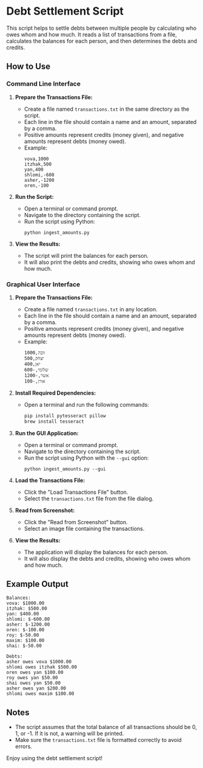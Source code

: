 # Debt Settlement Script

This script helps to settle debts between multiple people by calculating who owes whom and how much. It reads a list of transactions from a file, calculates the balances for each person, and then determines the debts and credits.

## How to Use

### Command Line Interface

1. **Prepare the Transactions File:**
   - Create a file named `transactions.txt` in the same directory as the script.
   - Each line in the file should contain a name and an amount, separated by a comma.
   - Positive amounts represent credits (money given), and negative amounts represent debts (money owed).
   - Example:
     ```
     vova,1000
     itzhak,500
     yan,400
     shlomi,-600
     asher,-1200
     oren,-100
     ```

2. **Run the Script:**
   - Open a terminal or command prompt.
   - Navigate to the directory containing the script.
   - Run the script using Python:
     ```
     python ingest_amounts.py
     ```

3. **View the Results:**
   - The script will print the balances for each person.
   - It will also print the debts and credits, showing who owes whom and how much.

### Graphical User Interface

1. **Prepare the Transactions File:**
   - Create a file named `transactions.txt` in any location.
   - Each line in the file should contain a name and an amount, separated by a comma.
   - Positive amounts represent credits (money given), and negative amounts represent debts (money owed).
   - Example:
     ```
     וובה,1000
     יצחק,500
     יאן,400
     שלומי,-600
     אשר,-1200
     אורן,-100
     ```

2. **Install Required Dependencies:**
   - Open a terminal and run the following commands:
     ```sh
     pip install pytesseract pillow
     brew install tesseract
     ```

3. **Run the GUI Application:**
   - Open a terminal or command prompt.
   - Navigate to the directory containing the script.
   - Run the script using Python with the `--gui` option:
     ```
     python ingest_amounts.py --gui
     ```

4. **Load the Transactions File:**
   - Click the "Load Transactions File" button.
   - Select the `transactions.txt` file from the file dialog.

5. **Read from Screenshot:**
   - Click the "Read from Screenshot" button.
   - Select an image file containing the transactions.

6. **View the Results:**
   - The application will display the balances for each person.
   - It will also display the debts and credits, showing who owes whom and how much.

## Example Output

```
Balances:
vova: $1000.00
itzhak: $500.00
yan: $400.00
shlomi: $-600.00
asher: $-1200.00
oren: $-100.00
roy: $-50.00
maxim: $100.00
shai: $-50.00

Debts:
asher owes vova $1000.00
shlomi owes itzhak $500.00
oren owes yan $100.00
roy owes yan $50.00
shai owes yan $50.00
asher owes yan $200.00
shlomi owes maxim $100.00
```

## Notes

- The script assumes that the total balance of all transactions should be 0, 1, or -1. If it is not, a warning will be printed.
- Make sure the `transactions.txt` file is formatted correctly to avoid errors.

Enjoy using the debt settlement script!

